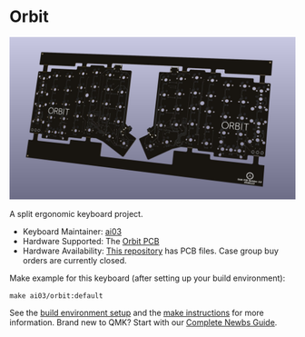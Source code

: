 # Orbit

![Orbit](https://raw.githubusercontent.com/ai03-2725/Orbit/master/Images/PCB-R2.0.jpg) 

A split ergonomic keyboard project.  

* Keyboard Maintainer: [ai03](https://github.com/ai03-2725)
* Hardware Supported: The [Orbit PCB](https://github.com/ai03-2725/Orbit)
* Hardware Availability: [This repository](https://github.com/ai03-2725/Orbit) has PCB files. Case group buy orders are currently closed.

Make example for this keyboard (after setting up your build environment):

    make ai03/orbit:default

See the [build environment setup](https://docs.qmk.fm/#/getting_started_build_tools) and the [make instructions](https://docs.qmk.fm/#/getting_started_make_guide) for more information. Brand new to QMK? Start with our [Complete Newbs Guide](https://docs.qmk.fm/#/newbs).
